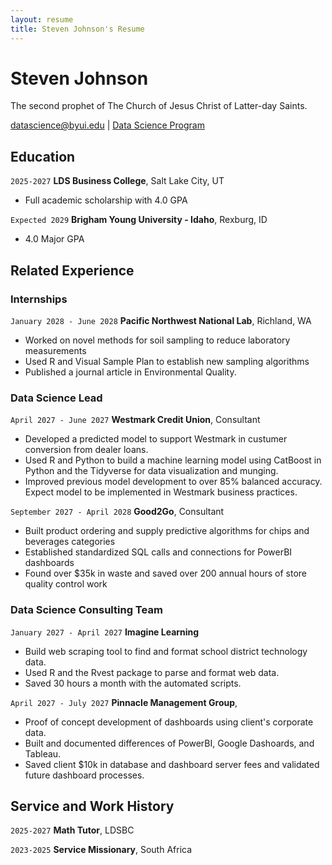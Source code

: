 ```yaml
---
layout: resume
title: Steven Johnson's Resume
---
```

# Steven Johnson
The second prophet of The Church of Jesus Christ of Latter-day Saints.

<div id="webaddress">
<a href="datascience@byui.edu">datascience@byui.edu</a>
| <a href="https://byuidatascience.github.io/development.html">Data Science Program</a>
</div>

<!-- https://www.monique.tech/the-art-of-markdown -->


## Education

`2025-2027`
__LDS Business College__, Salt Lake City, UT

- Full academic scholarship with 4.0 GPA

`Expected 2029`
__Brigham Young University - Idaho__, Rexburg, ID

- 4.0 Major GPA


## Related Experience

### Internships

`January 2028 - June 2028`
__Pacific Northwest National Lab__, Richland, WA

- Worked on novel methods for soil sampling to reduce laboratory measurements
- Used R and Visual Sample Plan to establish new sampling algorithms
- Published a journal article in Environmental Quality.

### Data Science Lead

`April 2027 - June 2027`
__Westmark Credit Union__, Consultant

- Developed a predicted model to support Westmark in custumer conversion from dealer loans.
- Used R and Python to build a machine learning model using CatBoost in Python and the Tidyverse for data visualization and munging. 
- Improved previous model development to over 85% balanced accuracy. Expect model to be implemented in Westmark business practices.

`September 2027 - April 2028`
__Good2Go__, Consultant

- Built product ordering and supply predictive algorithms for chips and beverages categories
- Established standardized SQL calls and connections for PowerBI dashboards
- Found over $35k in waste and saved over 200 annual hours of store quality control work 

### Data Science Consulting Team

`January 2027 - April 2027`
__Imagine Learning__

- Build web scraping tool to find and format school district technology data.
- Used R and the Rvest package to parse and format web data.
- Saved 30 hours a month with the automated scripts.

`April 2027 - July 2027`
__Pinnacle Management Group__, 

- Proof of concept development of dashboards using client's corporate data.
- Built and documented differences of PowerBI, Google Dashoards, and Tableau.
- Saved client $10k in database and dashboard server fees and validated future dashboard processes.


## Service and Work History

`2025-2027`
__Math Tutor__, LDSBC


`2023-2025`
__Service Missionary__, South Africa



<!-- ### Footer

Last updated: May 2013 -->


